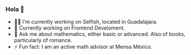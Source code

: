 ### Hola 👀

<!--
**MoraRMod/MoraRMod** is a ✨ _special_ ✨ repository because its `README.md` (this file) appears on your GitHub profile.

Here are some ideas to get you started:

- 🔭 I’m currently working on ...
- 🌱 I’m currently learning ...
- 👯 I’m looking to collaborate on ...
- 🤔 I’m looking for help with ...
- 💬 Ask me about ...
- 📫 How to reach me: ...
- 😄 Pronouns: ...
- ⚡ Fun fact: ...
-->

- 👨‍💻  I'm currently working on Selfish, located in Guadalajara.
- 🧠  Currently working on Frontend Develoment.
- 💬  Ask me about mathematics, either basic or advanced. Also of books, particularly of romance.
- ⚡  Fun fact: I am an active math advisor at Mensa México.
